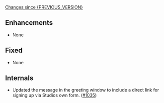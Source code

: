 [Changes since {PREVIOUS_VERSION}](https://github.com/realm/realm-studio/compare/{PREVIOUS_VERSION}...{CURRENT_VERSION})

## Enhancements
- None

## Fixed
- None

## Internals
- Updated the message in the greeting window to include a direct link for signing up via Studios own form. ([#1035](https://github.com/realm/realm-studio/pull/1035))
